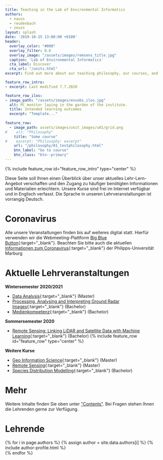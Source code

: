 ```yaml
---
title: Teaching in the Lab of Environmental Informatics
authors:
  - nauss
  - reudenbach
  - zeuss
layout: splash
date: '2019-10-15 13:00:00 +0100'
header:
  overlay_color: "#000"
  overlay_filter: 0.6
  overlay_image: "/assets/images/remsens_title.jpg"
  caption: 'Lab of Environmental Informatics'
  cta_label: Discover
  cta_url: "/units.html"
excerpt: Find out more about our teaching philosophy, our courses, and our topics for theses

feature_row_intro:
- excerpt: Last modified 7.7.2020

feature_row_ilos:
- image_path: "/assets/images/envobs_ilos.jpg"
  alt: PC monitor laying in the garden of the institute.
  title: Intended learning outcomes
  excerpt: "Template..."
  
feature_row:
  - image_path: assets/images/unit_images/u01/grid.png
#    alt: "Philosophy"
    title: "Some course"
#    excerpt: "Philosophy: excerpt"
    url: "/philosophy/01_testphilosophy.html"
    btn_label: "Go to course"
    btn_class: "btn--primary"  
---
```



{% include feature_row id="feature_row_intro" type="center" %}

Diese Seite soll Ihnen einen Überblick über unser aktuelles Lehr-Lern-Angebot verschaffen und den Zugang zu häufiger benötigten Informationen und Materialien erleichtern. Unsere Kurse sind frei im Internet verfügbar und in Englisch verfasst. Die Sprache in unseren Lehrveranstaltungen ist vorrangig Deutsch.


# Coronavirus

Alle unsere Veranstaltungen finden bis auf weiteres digital statt. Hierfür verwenden wir die Webmeeting-Plattform [Big Blue Button](https://www.uni-marburg.de/de/fb21/fachbereich/digitale-lehre-21/werkzeuge-fuer-digitale-veranstaltungen){:target="_blank"}. 
Beachten Sie bitte auch die aktuellen [Informationen zum Coronavirus](https://www.uni-marburg.de/de/universitaet/administration/sicherheit/coronavirus){:target="_blank"} der Philipps-Universität Marburg

<!-- <br /> -->


# Aktuelle Lehrveranstaltungen

**Wintersemester 2020/2021**

* [Data Analysis](https://geomoer.github.io/moer-mpg-data-analysis/){:target="_blank"} (Master)
* [Processing, Analysing and Interpreting Ground Radar Images](https://geomoer.github.io/moer-bsc-project-seminar-ground-radar/){:target="_blank"} (Bachelor)
* [Medienkompetenz](https://geomoer.github.io/moer-meko/){:target="_blank"} (Bachelor)

**Sommersemester 2020**

* [Remote Sensing: Linking LiDAR and Satellite Data with Machine Learning](https://geomoer.github.io/moer-bsc-project-seminar-remote-sensing/){:target="_blank"} (Bachelor)
{% include feature_row id="feature_row" type="center" %}

**Weitere Kurse**

* [Geo Information Science](https://ilias.uni-marburg.de/data/UNIMR/lm_data/lm_2092236/index.html){:target="_blank"} (Master)
* [Remote Sensing](https://ilias.uni-marburg.de/data/UNIMR/lm_data/lm_2285471/index.html){:target="_blank"} (Master)
* [Species Distribution Modelling](https://geomoer.github.io/moer-bsc-project-seminar-SDM/){:target="_blank"} (Bachelor)



# Mehr

Weitere Inhalte finden Sie oben unter ["Contents"](units.html). 
Bei Fragen stehen Ihnen die Lehrenden gerne zur Verfügung. 


# Lehrende

{% for i in page.authors %} 
  {% assign author = site.data.authors[i] %}
  {% include author-profile.html %}
 <br /> 
{% endfor %}



<!--
funkychunkypool

 Die Arbeitsgruppe Umweltinformatik versucht Studierende unter den aktuellen erschwerten Bedingungen bestmöglich beim Lernen zu unterstützen. 
Hierzu bauen wir laufend unsere digitalen Lernangebote aus.  
- Teamgedanke
- Schriftsprache Englisch, Sprechsprache Deutsch. Um auch internationale Studierende zu erreichen, sind unsere Lehrmaterialien in Englisch verfasst. 
-->

<!-- [xxx](url){:target="_blank"} (Bachelor, Master, L3) -->


